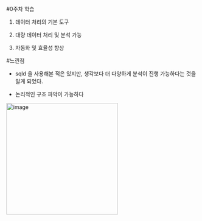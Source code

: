 #0주차 학습

1. 데이터 처리의 기본 도구

2. 대량 데이터 처리 및 분석 가능

3. 자동화 및 효율성 향상



#느낀점
- sqld 을 사용해본 적은 있지만, 생각보다 더 다양하게 분석이 진행 가능하다는 것을 알게 되었다.

- 논리적인 구조 파악이 가능하다

<img width="293" alt="image" src="https://github.com/user-attachments/assets/3786d8cf-4656-4985-a5bf-056938d76d71" />

